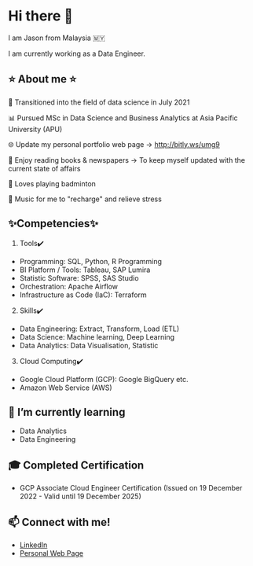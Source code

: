 # Hi there 👋

I am Jason from Malaysia 🇲🇾 

I am currently working as a Data Engineer.

## ⭐ About me ⭐

🚀 Transitioned into the field of data science in July 2021

📊 Pursued MSc in Data Science and Business Analytics at Asia Pacific University (APU) 

🌐 Update my personal portfolio web page -> http://bitly.ws/umg9

📗 Enjoy reading books & newspapers -> To keep myself updated with the current state of affairs

🎾 Loves playing badminton 

🎼 Music for me to "recharge" and relieve stress

## ✨Competencies✨

1. Tools✔️

- Programming: SQL, Python, R Programming
- BI Platform / Tools: Tableau, SAP Lumira
- Statistic Software: SPSS, SAS Studio
- Orchestration: Apache Airflow
- Infrastructure as Code (IaC): Terraform

2. Skills✔️

- Data Engineering: Extract, Transform, Load (ETL)
- Data Science: Machine learning, Deep Learning
- Data Analytics: Data Visualisation, Statistic

3. Cloud Computing✔️

- Google Cloud Platform (GCP): Google BigQuery etc.
- Amazon Web Service (AWS)

## 🌱 I’m currently learning 
- Data Analytics
- Data Engineering

## 🎓 Completed Certification
- GCP Associate Cloud Engineer Certification (Issued on 19 December 2022 - Valid until 19 December 2025)


## 📫 Connect with me! 
- [LinkedIn](https://www.linkedin.com/in/junshengtan/) 
- [Personal Web Page](http://bitly.ws/umg9)

<!--
**jasontanx/jasontanx** is a ✨ _special_ ✨ repository because its `README.md` (this file) appears on your GitHub profile.

Here are some ideas to get you started:

- 🔭 I’m currently working on ...
- 🌱 I’m currently learning ...
- 👯 I’m looking to collaborate on ...
- 🤔 I’m looking for help with ...
- 💬 Ask me about ...
- 📫 How to reach me: ...
- 😄 Pronouns: ...
- ⚡ Fun fact: ...
-->
